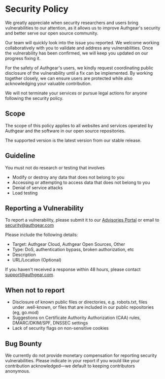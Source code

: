 # Security Policy

We greatly appreciate when security researchers and users bring vulnerabilities to our attention, as it allows us to improve Authgear's security and better serve our open source community.

Our team will quickly look into the issue you reported. We welcome working collaboratively with you to validate and address any vulnerabilities. Once the vulnerability has been confirmed, we will keep you updated on our progress fixing it.

For the safety of Authgear's users, we kindly request coordinating public disclosure of the vulnerability until a fix can be implemented. By working together closely, we can ensure users are protected while also acknowledging your valuable contribution.

We will not terminate your services or pursue legal actions for anyone following the security policy.

## Scope

The scope of this policy applies to all websites and services operated by Authgear and the software in our open source repositories.

The supported version is the latest version from our stable release.

## Guideline

You must not do research or testing that involves

* Modify or destroy any data that does not belong to you
* Accessing or attempting to access data that does not belong to you
* Denial of service attacks
* Load testing

## Reporting a Vulnerability

To report a vulnerability, please submit it to our [Advisories Portal](https://github.com/authgear/authgear-server/security/advisories) or email to security@authgear.com

Please include the following details:
* Target: Authgear Cloud, Authgear Open Sources, Other
* Type: DoS, authentication bypass, broken authorization, etc
* Description
* URL/Location (Optional)

If you haven't received a response within 48 hours, please contact support@authgear.com.

## When not to report

* Disclosure of known public files or directories, e.g. robots.txt, files under .well-known, or files that are included in our public repositories (eg, go.mod)
* Suggestions on Certificate Authority Authorization (CAA) rules, DMARC/DKIM/SPF, DNSSEC settings
* Lack of security flags on non-sensitive cookies

## Bug Bounty

We currently do not provide monetary compensation for reporting security vulnerabilities. Please indicate in your report if you would like your contribution acknowledged—we default to keeping contributors anonymous.
